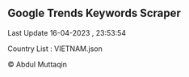 

## Google Trends Keywords Scraper 
 
Last Update 16-04-2023 , 23:53:54

Country List :
VIETNAM.json



© Abdul Muttaqin 
